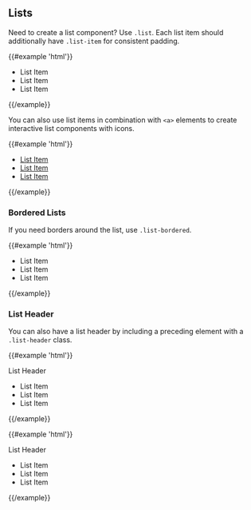 ## Lists

Need to create a list component? Use `.list`. Each list item should additionally have `.list-item` for consistent padding.

{{#example 'html'}}
<ul class="list">
  <li class="list-item">List Item</li>
  <!-- ... -->
  <li class="list-item">List Item</li>
  <li class="list-item">List Item</li>
  <!-- /... -->
</ul>
{{/example}}

You can also use list items in combination with `<a>` elements to create interactive list components with icons.

{{#example 'html'}}
<ul class="list">
  <li>
    <a href="#" class="list-item">
      List Item
      <div class="list-icons pull-right tooltip" aria-label="Edit"><span class="icon-pencil"></span></div>
    </a>
  </li>
  <!-- ... -->
  <li>
    <a href="#" class="list-item">
      List Item
      <div class="list-icons pull-right tooltip" aria-label="Edit"><span class="icon-pencil"></span></div>
    </a>
  </li>
  <li>
    <a href="#" class="list-item">
      List Item
      <div class="list-icons pull-right tooltip" aria-label="Edit"><span class="icon-pencil"></span></div>
    </a>
  </li>
  <!-- /... -->
</ul>
{{/example}}

### Bordered Lists

If you need borders around the list, use `.list-bordered`.

{{#example 'html'}}
<ul class="list list-bordered">
  <li class="list-item">List Item</li>
  <!-- ... -->
  <li class="list-item">List Item</li>
  <li class="list-item">List Item</li>
  <!-- /... -->
</ul>
{{/example}}

### List Header

You can also have a list header by including a preceding element with a `.list-header` class.

{{#example 'html'}}
<div class="list-header">List Header</div>
<ul class="list">
  <li class="list-item">List Item</li>
  <!-- ... -->
  <li class="list-item">List Item</li>
  <li class="list-item">List Item</li>
  <!-- /... -->
</ul>
{{/example}}

{{#example 'html'}}
<div class="list-header list-header-bordered">List Header</div>
<ul class="list list-bordered">
  <li class="list-item">List Item</li>
  <!-- ... -->
  <li class="list-item">List Item</li>
  <li class="list-item">List Item</li>
  <!-- /... -->
</ul>
{{/example}}
